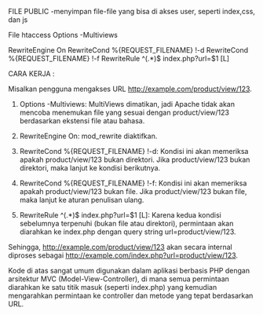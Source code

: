FILE PUBLIC
-menyimpan file-file yang bisa di akses user, seperti index,css, dan js


File htaccess
Options -Multiviews

RewriteEngine On
RewriteCond %{REQUEST_FILENAME} !-d
RewriteCond %{REQUEST_FILENAME} !-f
RewriteRule ^(.*)$ index.php?url=$1 [L]

CARA KERJA :

Misalkan pengguna mengakses URL http://example.com/product/view/123.

1. Options -Multiviews: MultiViews dimatikan, jadi Apache tidak akan mencoba menemukan file yang sesuai dengan product/view/123 berdasarkan ekstensi file atau bahasa.

2. RewriteEngine On: mod_rewrite diaktifkan.

3. RewriteCond %{REQUEST_FILENAME} !-d: Kondisi ini akan memeriksa apakah product/view/123 bukan direktori. Jika product/view/123 bukan direktori, maka lanjut ke kondisi berikutnya.

4. RewriteCond %{REQUEST_FILENAME} !-f: Kondisi ini akan memeriksa apakah product/view/123 bukan file. Jika product/view/123 bukan file, maka lanjut ke aturan penulisan ulang.

5. RewriteRule ^(.*)$ index.php?url=$1 [L]: Karena kedua kondisi sebelumnya terpenuhi (bukan file atau direktori), permintaan akan diarahkan ke index.php dengan query string url=product/view/123.

Sehingga, http://example.com/product/view/123 akan secara internal diproses sebagai http://example.com/index.php?url=product/view/123.

Kode di atas sangat umum digunakan dalam aplikasi berbasis PHP dengan arsitektur MVC (Model-View-Controller), di mana semua permintaan diarahkan ke satu titik masuk (seperti index.php) yang kemudian mengarahkan permintaan ke controller dan metode yang tepat berdasarkan URL.